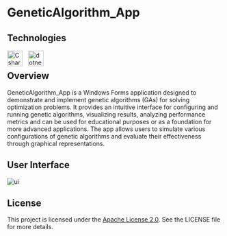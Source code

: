 # GeneticAlgorithm_App

## Technologies
[<img align="left" alt="Csharp" width="36px" src="https://cdn.jsdelivr.net/gh/devicons/devicon/icons/csharp/csharp-original.svg" style="padding-right:10px;"/>][csharp]
[<img align="left" alt="dotnet" width="36px" src="https://upload.wikimedia.org/wikipedia/commons/thumb/7/7d/Microsoft_.NET_logo.svg/2048px-Microsoft_.NET_logo.svg.png" style="padding-right:10px;"/>][dotnet]

[csharp]: https://en.wikipedia.org/wiki/C_Sharp_(programming_language)
[dotnet]: https://en.wikipedia.org/wiki/.NET

<br>

## Overview

GeneticAlgorithm_App is a Windows Forms application designed to demonstrate and implement genetic algorithms (GAs) for solving optimization problems. It provides an intuitive interface for configuring and running genetic algorithms, visualizing results, analyzing performance metrics and can be used for educational purposes or as a foundation for more advanced applications. The app allows users to simulate various configurations of genetic algorithms and evaluate their effectiveness through graphical representations.

## User Interface

![ui](https://github.com/user-attachments/assets/67e8add7-bfb5-49f4-8945-c1f9b3ea4093)


## License

This project is licensed under the [Apache License 2.0](https://opensource.org/license/apache-2-0/). See the LICENSE file for more details.
